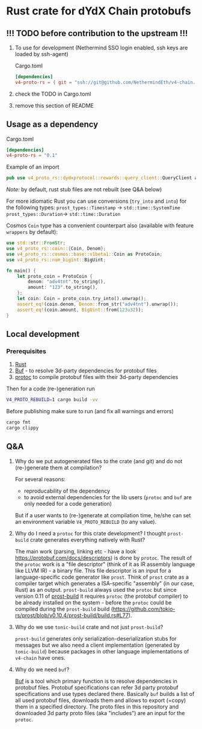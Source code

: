 # Rust crate for dYdX Chain protobufs

## !!! TODO before contribution to the upstream !!!

1. To use for development (Nethermind SSO login enabled, ssh keys are loaded by ssh-agent)

    Cargo.toml

    ```toml
    [dependencies]
    v4-proto-rs = { git = "ssh://git@github.com/NethermindEth/v4-chain.git" }
    ```

2. check the TODO in Cargo.toml
3. remove this section of README

## Usage as a dependency

Cargo.toml

```toml
[dependencies]
v4-proto-rs = "0.1"
```

Example of an import

```rust
pub use v4_proto_rs::dydxprotocol::rewards::query_client::QueryClient as RewardsQueryClient;
```

*Note:* by default, rust stub files are not rebuilt (see Q&A below)

For more idiomatic Rust you can use conversions (`try_into` and `into`) for the following types:
`prost_types::Timestamp` -> `std::time::SystemTime`
`prost_types::Duration`-> `std::time::Duration`

Cosmos `Coin` type has a convenient counterpart also (available with feature `wrappers` by default):

```rust
use std::str::FromStr;
use v4_proto_rs::coin::{Coin, Denom};
use v4_proto_rs::cosmos::base::v1beta1::Coin as ProtoCoin;
use v4_proto_rs::num_bigint::BigUint;

fn main() {
    let proto_coin = ProtoCoin {
        denom: "adv4tnt".to_string(),
        amount: "123".to_string(),
    };
    let coin: Coin = proto_coin.try_into().unwrap();
    assert_eq!(coin.denom, Denom::from_str("adv4tnt").unwrap());
    assert_eq!(coin.amount, BigUint::from(123u32));
}
```

## Local development

### Prerequisites
1) [Rust](https://www.rust-lang.org/tools/install)
2) [Buf](https://github.com/bufbuild/buf?tab=readme-ov-file#installation) - to resolve 3d-party dependencies for protobuf files
3) [protoc](https://github.com/protocolbuffers/protobuf#protobuf-compiler-installation) to compile protobuf files with their 3d-party dependencies

Then for a code (re-)generation run

```sh
V4_PROTO_REBUILD=1 cargo build -vv
```

Before publishing make sure to run (and fix all warnings and errors)

```sh
cargo fmt
cargo clippy
```

## Q&A

1) Why do we put autogenerated files to the crate (and git) and do not (re-)generate them at compilation?

    For several reasons:
    * reproducability of the dependency
    * to avoid external dependencies for the lib users (`protoc` and `buf` are only needed for a code generation)

    But if a user wants to (re-)generate at compilation time, he/she can set an environment variable `V4_PROTO_REBUILD` (to any value).

2) Why do I need a `protoc` for this crate development? I thought `prost-build` crate generates everything natively with Rust?

    The main work (parsing, linking etc - have a look https://protobuf.com/docs/descriptors) is done by `protoc`. 
    The result of the `protoc` work is a "file descriptor" (think of it as IR assembly language like LLVM IR) - a binary file. This file descriptor is an input for a language-specific code generator like `prost`. Think of `prost` crate as a compiler target which generates a ISA-specific "assembly" (in our case, Rust) as an output.
    `prost-build` always used the `protoc` but since version 0.11 of [prost-build](https://github.com/tokio-rs/prost?tab=readme-ov-file#protoc) it requires `protoc` (the protobuf compiler) to be already installed on the system - before the `protoc` could be compiled during the `prost-build` build (https://github.com/tokio-rs/prost/blob/v0.10.4/prost-build/build.rs#L77).

3) Why do we use `tonic-build` crate and not just `prost-build`?

    `prost-build` generates only serialization-deserialization stubs for messages but we also need a client implementation (generated by `tonic-build`) because packages in other language implementations of `v4-chain` have ones.

4) Why do we need `buf`?

    [Buf](https://buf.build/) is a tool which primary function is to resolve dependencies in protobuf files. Protobuf specifications can refer 3d party protobuf specifications and use types declared there. Basically `buf` builds a list of all used protobuf files, downloads them and allows to export (=copy) them in a specified directory. The proto files in this repository and downloaded 3d party proto files (aka "includes") are an input for the `protoc`.